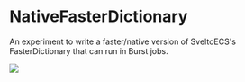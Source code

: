 # NativeFasterDictionary
An experiment to write a faster/native version of SveltoECS's FasterDictionary that can run in Burst jobs.

<img src="https://imgur.com/nN2cr6E" target="_blank" />

